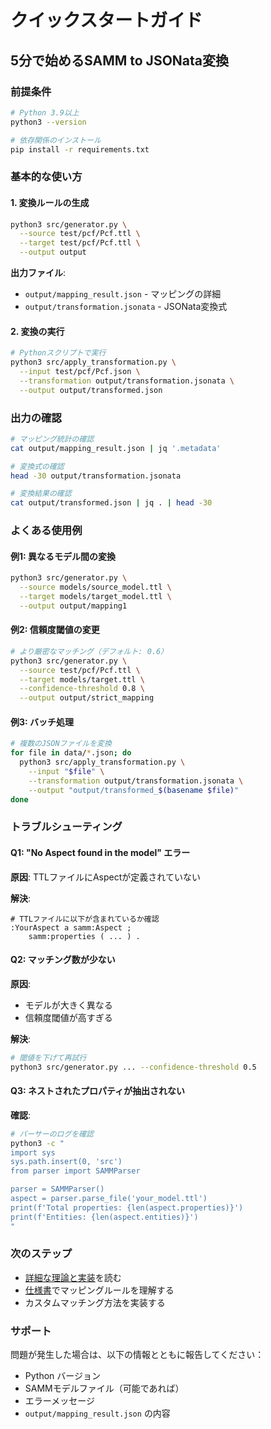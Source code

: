 # クイックスタートガイド

## 5分で始めるSAMM to JSONata変換

### 前提条件

```bash
# Python 3.9以上
python3 --version

# 依存関係のインストール
pip install -r requirements.txt
```

### 基本的な使い方

#### 1. 変換ルールの生成

```bash
python3 src/generator.py \
  --source test/pcf/Pcf.ttl \
  --target test/pcf/Pcf.ttl \
  --output output
```

**出力ファイル**:
- `output/mapping_result.json` - マッピングの詳細
- `output/transformation.jsonata` - JSONata変換式

#### 2. 変換の実行

```bash
# Pythonスクリプトで実行
python3 src/apply_transformation.py \
  --input test/pcf/Pcf.json \
  --transformation output/transformation.jsonata \
  --output output/transformed.json
```

### 出力の確認

```bash
# マッピング統計の確認
cat output/mapping_result.json | jq '.metadata'

# 変換式の確認
head -30 output/transformation.jsonata

# 変換結果の確認
cat output/transformed.json | jq . | head -30
```

### よくある使用例

#### 例1: 異なるモデル間の変換

```bash
python3 src/generator.py \
  --source models/source_model.ttl \
  --target models/target_model.ttl \
  --output output/mapping1
```

#### 例2: 信頼度閾値の変更

```bash
# より厳密なマッチング（デフォルト: 0.6）
python3 src/generator.py \
  --source test/pcf/Pcf.ttl \
  --target models/target.ttl \
  --confidence-threshold 0.8 \
  --output output/strict_mapping
```

#### 例3: バッチ処理

```bash
# 複数のJSONファイルを変換
for file in data/*.json; do
  python3 src/apply_transformation.py \
    --input "$file" \
    --transformation output/transformation.jsonata \
    --output "output/transformed_$(basename $file)"
done
```

### トラブルシューティング

#### Q1: "No Aspect found in the model" エラー

**原因**: TTLファイルにAspectが定義されていない

**解決**:
```turtle
# TTLファイルに以下が含まれているか確認
:YourAspect a samm:Aspect ;
    samm:properties ( ... ) .
```

#### Q2: マッチング数が少ない

**原因**:
- モデルが大きく異なる
- 信頼度閾値が高すぎる

**解決**:
```bash
# 閾値を下げて再試行
python3 src/generator.py ... --confidence-threshold 0.5
```

#### Q3: ネストされたプロパティが抽出されない

**確認**:
```bash
# パーサーのログを確認
python3 -c "
import sys
sys.path.insert(0, 'src')
from parser import SAMMParser

parser = SAMMParser()
aspect = parser.parse_file('your_model.ttl')
print(f'Total properties: {len(aspect.properties)}')
print(f'Entities: {len(aspect.entities)}')
"
```

### 次のステップ

- [詳細な理論と実装](theory_and_implementation.md)を読む
- [仕様書](../spec/specifcation.md)でマッピングルールを理解する
- カスタムマッチング方法を実装する

### サポート

問題が発生した場合は、以下の情報とともに報告してください：
- Python バージョン
- SAMMモデルファイル（可能であれば）
- エラーメッセージ
- `output/mapping_result.json` の内容
